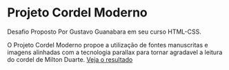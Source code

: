 # Projeto Cordel Moderno
 Desafio Proposto Por Gustavo Guanabara em seu curso HTML-CSS.
 
 O Projeto Cordel Moderno propoe a utilização de fontes manuscritas 
 e imagens alinhadas com a tecnologia parallax para tornar agradavel
 a leitura do cordel de Milton Duarte.
<a href="https://cefet-igor.github.io/Projeto-Cordel-Moderno/" target="_blank" rel="external">Veja o resultado</a>

